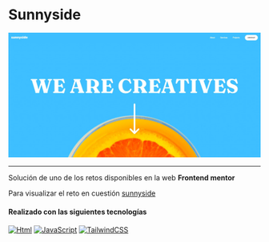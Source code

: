 # Sunnyside

![Sunnyside-image](https://github.com/Jeferson-Hernandez/SunnySide-FrontEndMentor/blob/main/images/sunnyside-banner.jpg)

---

Solución de uno de los retos disponibles en la web **Frontend mentor**

Para visualizar el reto en cuestión [sunnyside](https://www.frontendmentor.io/challenges/sunnyside-agency-landing-page-7yVs3B6ef)

#### Realizado con las siguientes tecnologías

[![Html](https://img.shields.io/badge/Html-red?style=&logo=html5&logoColor=red&labelColor=white)]() [![JavaScript](https://img.shields.io/badge/JavaScript-yellow?style=&logo=javascript&logoColor=yellow&labelColor=white)]() [![TailwindCSS](https://img.shields.io/badge/TailwindCSS-blue?style=&logo=TailwindCSS&logoColor=blue&labelColor=white)]()
